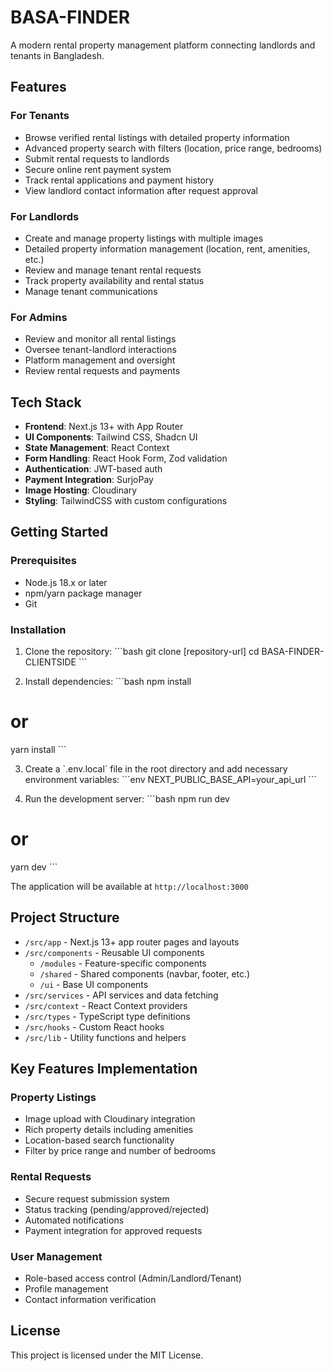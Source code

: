 # BASA-FINDER

A modern rental property management platform connecting landlords and tenants in Bangladesh.

## Features

### For Tenants

- Browse verified rental listings with detailed property information
- Advanced property search with filters (location, price range, bedrooms)
- Submit rental requests to landlords
- Secure online rent payment system
- Track rental applications and payment history
- View landlord contact information after request approval

### For Landlords

- Create and manage property listings with multiple images
- Detailed property information management (location, rent, amenities, etc.)
- Review and manage tenant rental requests
- Track property availability and rental status
- Manage tenant communications

### For Admins

- Review and monitor all rental listings
- Oversee tenant-landlord interactions
- Platform management and oversight
- Review rental requests and payments

## Tech Stack

- **Frontend**: Next.js 13+ with App Router
- **UI Components**: Tailwind CSS, Shadcn UI
- **State Management**: React Context
- **Form Handling**: React Hook Form, Zod validation
- **Authentication**: JWT-based auth
- **Payment Integration**: SurjoPay
- **Image Hosting**: Cloudinary
- **Styling**: TailwindCSS with custom configurations

## Getting Started

### Prerequisites

- Node.js 18.x or later
- npm/yarn package manager
- Git

### Installation

1. Clone the repository:
   \`\`\`bash
   git clone [repository-url]
   cd BASA-FINDER-CLIENTSIDE
   \`\`\`

2. Install dependencies:
   \`\`\`bash
   npm install

# or

yarn install
\`\`\`

3. Create a \`.env.local\` file in the root directory and add necessary environment variables:
   \`\`\`env
   NEXT_PUBLIC_BASE_API=your_api_url
   \`\`\`

4. Run the development server:
   \`\`\`bash
   npm run dev

# or

yarn dev
\`\`\`

The application will be available at `http://localhost:3000`

## Project Structure

- `/src/app` - Next.js 13+ app router pages and layouts
- `/src/components` - Reusable UI components
  - `/modules` - Feature-specific components
  - `/shared` - Shared components (navbar, footer, etc.)
  - `/ui` - Base UI components
- `/src/services` - API services and data fetching
- `/src/context` - React Context providers
- `/src/types` - TypeScript type definitions
- `/src/hooks` - Custom React hooks
- `/src/lib` - Utility functions and helpers

## Key Features Implementation

### Property Listings

- Image upload with Cloudinary integration
- Rich property details including amenities
- Location-based search functionality
- Filter by price range and number of bedrooms

### Rental Requests

- Secure request submission system
- Status tracking (pending/approved/rejected)
- Automated notifications
- Payment integration for approved requests

### User Management

- Role-based access control (Admin/Landlord/Tenant)
- Profile management
- Contact information verification

## License

This project is licensed under the MIT License.
